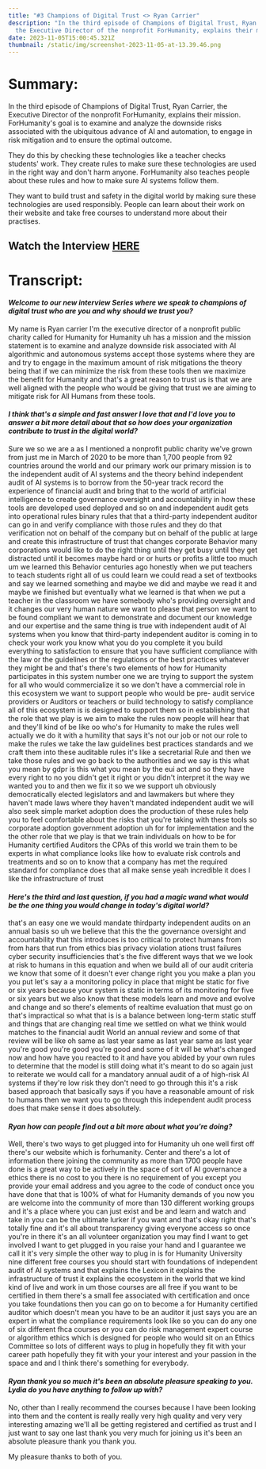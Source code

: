 ```yaml
---
title: "#3 Champions of Digital Trust <> Ryan Carrier"
description: "In the third episode of Champions of Digital Trust, Ryan Carrier,
  the Executive Director of the nonprofit ForHumanity, explains their mission. "
date: 2023-11-05T15:00:45.321Z
thumbnail: /static/img/screenshot-2023-11-05-at-13.39.46.png
---
```

# Summary:

In the third episode of Champions of Digital Trust, Ryan Carrier, the Executive Director of the nonprofit ForHumanity, explains their mission. ForHumanity's goal is to examine and analyze the downside risks associated with the ubiquitous advance of AI and automation, to engage in risk mitigation and to ensure the optimal outcome. 

They do this by checking these technologies like a teacher checks students' work. They create rules to make sure these technologies are used in the right way and don't harm anyone. ForHumanity also teaches people about these rules and how to make sure AI systems follow them. 

They want to build trust and safety in the digital world by making sure these technologies are used responsibly. People can learn about their work on their website and take free courses to understand more about their practises.

## W﻿atch the Interview [HERE](https://youtu.be/-rX3CMJhXbc)

# Transcript:

#### *Welcome to our new interview Series where we speak to champions of digital trust who are you and why should we trust you?*

My name is Ryan carrier I'm the executive director of a nonprofit public charity called for Humanity for Humanity uh has a mission and the mission statement is to examine and analyze downside risk associated with AI algorithmic and autonomous systems accept those systems where they are and try to engage in the maximum amount of risk mitigations the theory being that if we can minimize the risk from these tools then we maximize the benefit for Humanity and that's a great reason to trust us is that we are well aligned with the people who would be giving that trust we are aiming to mitigate risk for All Humans from these tools. 

#### *I think that's a simple and fast answer I love that and I'd love you to answer a bit more detail about that so how does your organization contribute to trust in the digital world?*

Sure we so we are a as I mentioned a nonprofit public charity we've grown from just me in March of 2020 to be more than 1,700 people from 92 countries around the world and our primary work our primary mission is to the independent audit of AI systems and the theory behind independent audit of AI systems is to borrow from the 50-year track record the experience of financial audit and bring that to the world of artificial intelligence to create governance oversight and accountability in how these tools are developed used deployed and so on and independent audit gets into operational rules binary rules that that a third-party independent auditor can go in and verify compliance with those rules and they do that verification not on behalf of the company but on behalf of the public at large and create this infrastructure of trust that changes corporate Behavior many corporations would like to do the right thing until they get busy until they get distracted until it becomes maybe hard or or hurts or profits a little too much um we learned this Behavior centuries ago honestly when we put teachers to teach students right all of us could learn we could read a set of textbooks and say we learned something and maybe we did and maybe we read it and maybe we finished but eventually what we learned is that when we put a teacher in the classroom we have somebody who's providing oversight and it changes our very human nature we want to please that person we want to be found compliant we want to demonstrate and document our knowledge and our expertise and the same thing is true with independent audit of AI systems when you know that third-party independent auditor is coming in to check your work you know what you do you complete it you build everything to satisfaction to ensure that you have sufficient compliance with the law or the guidelines or the regulations or the best practices whatever they might be and that's there's two elements of how for Humanity participates in this system number one we are trying to support the system for all who would commercialize it so we don't have a commercial role in this ecosystem we want to support people who would be pre- audit service providers or Auditors or teachers or build technology to satisfy compliance all of this ecosystem is is designed to support them so in establishing that the role that we play is we aim to make the rules now people will hear that and they'll kind of be like oo who's for Humanity to make the rules well actually we do it with a humility that says it's not our job or not our role to make the rules we take the law guidelines best practices standards and we craft them into these auditable rules it's like a secretarial Rule and then we take those rules and we go back to the authorities and we say is this what you mean by gdpr is this what you mean by the eui act and so they have every right to no you didn't get it right or you didn't interpret it the way we wanted you to and then we fix it so we we support uh obviously democratically elected legislators and and lawmakers but where they haven't made laws where they haven't mandated independent audit we will also seek simple market adoption does the production of these rules help you to feel comfortable about the risks that you're taking with these tools so corporate adoption government adoption uh for for implementation and the the other role that we play is that we train individuals on how to be for Humanity certified Auditors the CPAs of this world we train them to be experts in what compliance looks like how to evaluate risk controls and treatments and so on to know that a company has met the required standard for compliance does that all make sense yeah incredible it does I like the infrastructure of trust 

#### *Here's the third and last question, if you had a magic wand what would be the one thing you would change in today's digital world?* 

that's an easy one we would mandate thirdparty independent audits on an annual basis so uh we believe that this the the governance oversight and accountability that this introduces is too critical to protect humans from from hars that run from ethics bias privacy violation ations trust failures cyber security insufficiencies that's the five different ways that we we look at risk to humans in this equation and when we build all of our audit criteria we know that some of it doesn't ever change right you you make a plan you you put let's say a a monitoring policy in place that might be static for five or six years because your system is static in terms of its monitoring for five or six years but we also know that these models learn and move and evolve and change and so there's elements of realtime evaluation that must go on that's impractical so what that is is a balance between long-term static stuff and things that are changing real time we settled on what we think would matches to the financial audit World an annual review and some of that review will be like oh same as last year same as last year same as last year you're good you're good you're good and some of it will be what's changed now and how have you reacted to it and have you abided by your own rules to determine that the model is still doing what it's meant to do so again just to reiterate we would call for a mandatory annual audit of a of high-risk AI systems if they're low risk they don't need to go through this it's a risk based approach that basically says if you have a reasonable amount of risk to humans then we want you to go through this independent audit process does that make sense it does absolutely.

#### *Ryan how can people find out a bit more about what you're doing?*

Well, there's two ways to get plugged into for Humanity uh one well first off there's our website which is forhumanity. Center and there's a lot of information there joining the community as more than 1700 people have done is a great way to be actively in the space of sort of AI governance a ethics there is no cost to you there is no requirement of you except you provide your email address and you agree to the code of conduct once you have done that that is 100% of what for Humanity demands of you now you are welcome into the community of more than 130 different working groups and it's a place where you can just exist and be and learn and watch and take in you can be the ultimate lurker if you want and that's okay right that's totally fine and it's all about transparency giving everyone access so once you're in there it's an all volunteer organization you may find I want to get involved I want to get plugged in you raise your hand and I guarantee we call it it's very simple the other way to plug in is for Humanity University nine different free courses you should start with foundations of independent audit of AI systems and that explains the Lexicon it explains the infrastructure of trust it explains the ecosystem in the world that we kind kind of live and work in um those courses are all free if you want to be certified in them there's a small fee associated with certification and once you take foundations then you can go on to become a for Humanity certified auditor which doesn't mean you have to be an auditor it just says you are an expert in what the compliance requirements look like so you can do any one of six different fhca courses or you can do risk management expert course or algorithm ethics which is designed for people who would sit on an Ethics Committee so lots of different ways to plug in hopefully they fit with your career path hopefully they fit with your your interest and your passion in the space and and I think there's something for everybody. 

#### *Ryan thank you so much it's been an absolute pleasure speaking to you. Lydia do you have anything to follow up with?*

No, other than I really recommend the courses because I have been looking into them and the content is really really very high quality and very very interesting amazing we'll all be getting registered and certified as trust and I just want to say one last thank you very much for joining us it's been an absolute pleasure thank you thank you. 

My pleasure thanks to both of you.